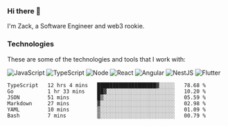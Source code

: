 ### Hi there 👋
I'm Zack, a Software Engineer and web3 rookie.

### Technologies
These are some of the technologies and tools that I work with:

![JavaScript](https://img.shields.io/badge/JavaScript-323330.svg?logo=javascript&logoColor=F7DF1E) 
![TypeScript](https://img.shields.io/badge/TypeScript-007ACC.svg?logo=typescript&logoColor=white) 
![Node](https://img.shields.io/badge/Node.js-43853D.svg?logo=node.js&logoColor=white)
![React](https://img.shields.io/badge/React-20232a.svg?logo=react&logoColor=61DAFB) 
![Angular](https://img.shields.io/badge/Angular-E23237.svg?logo=angularjs&logoColor=white)
![NestJS](https://img.shields.io/badge/NestJS-E0234E?logo=nestjs&logoColor=white)
![Flutter](https://img.shields.io/badge/Flutter-02569B.svg?logo=flutter&logoColor=white)

<!--START_SECTION:waka-->

```text
TypeScript   12 hrs 4 mins   ███████████████████▓░░░░░   78.68 %
Go           1 hr 33 mins    ██▓░░░░░░░░░░░░░░░░░░░░░░   10.20 %
JSON         51 mins         █▒░░░░░░░░░░░░░░░░░░░░░░░   05.59 %
Markdown     27 mins         ▓░░░░░░░░░░░░░░░░░░░░░░░░   02.98 %
YAML         10 mins         ▒░░░░░░░░░░░░░░░░░░░░░░░░   01.09 %
Bash         7 mins          ▒░░░░░░░░░░░░░░░░░░░░░░░░   00.79 %
```

<!--END_SECTION:waka-->
